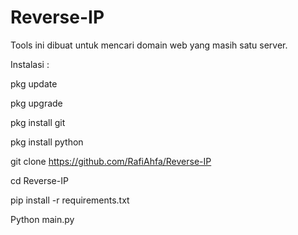 # Reverse-IP

Tools ini dibuat untuk mencari domain web yang masih
satu server.

Instalasi :

pkg update

pkg upgrade

pkg install git

pkg install python

git clone https://github.com/RafiAhfa/Reverse-IP

cd Reverse-IP

pip install -r requirements.txt

Python main.py
